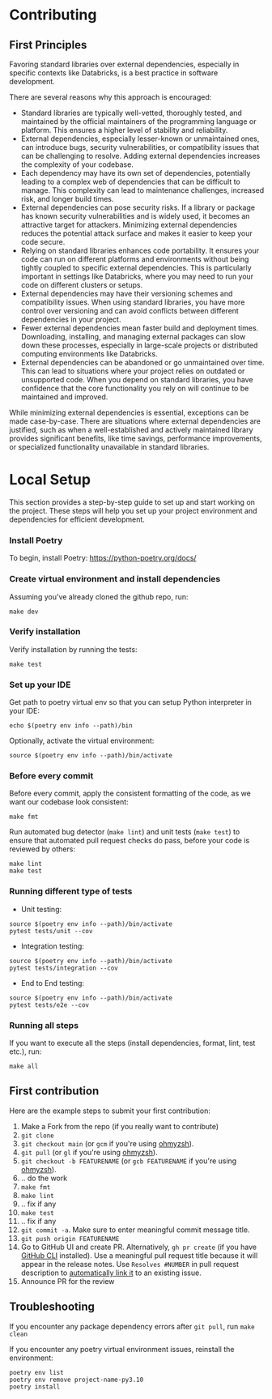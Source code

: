 # Contributing

## First Principles

Favoring standard libraries over external dependencies, especially in specific contexts like Databricks, is a best practice in software 
development. 

There are several reasons why this approach is encouraged:
- Standard libraries are typically well-vetted, thoroughly tested, and maintained by the official maintainers of the programming language or platform. This ensures a higher level of stability and reliability. 
- External dependencies, especially lesser-known or unmaintained ones, can introduce bugs, security vulnerabilities, or compatibility issues  that can be challenging to resolve. Adding external dependencies increases the complexity of your codebase. 
- Each dependency may have its own set of dependencies, potentially leading to a complex web of dependencies that can be difficult to manage. This complexity can lead to maintenance challenges, increased risk, and longer build times. 
- External dependencies can pose security risks. If a library or package has known security vulnerabilities and is widely used, it becomes an attractive target for attackers. Minimizing external dependencies reduces the potential attack surface and makes it easier to keep your code secure. 
- Relying on standard libraries enhances code portability. It ensures your code can run on different platforms and environments without being tightly coupled to specific external dependencies. This is particularly important in settings like Databricks, where you may need to run your code on different clusters or setups. 
- External dependencies may have their versioning schemes and compatibility issues. When using standard libraries, you have more control over versioning and can avoid conflicts between different dependencies in your project. 
- Fewer external dependencies mean faster build and deployment times. Downloading, installing, and managing external packages can slow down these processes, especially in large-scale projects or distributed computing environments like Databricks. 
- External dependencies can be abandoned or go unmaintained over time. This can lead to situations where your project relies on outdated or unsupported code. When you depend on standard libraries, you have confidence that the core functionality you rely on will continue to be maintained and improved. 

While minimizing external dependencies is essential, exceptions can be made case-by-case. There are situations where external dependencies are 
justified, such as when a well-established and actively maintained library provides significant benefits, like time savings, performance improvements, 
or specialized functionality unavailable in standard libraries.

# Local Setup

This section provides a step-by-step guide to set up and start working on the project. These steps will help you set up your project environment and dependencies for efficient development.

### Install Poetry

To begin, install Poetry:
https://python-poetry.org/docs/

### Create virtual environment and install dependencies

Assuming you've already cloned the github repo, run:
```shell
make dev
```

### Verify installation

Verify installation by running the tests:
```shell
make test
```

### Set up your IDE

Get path to poetry virtual env so that you can setup Python interpreter in your IDE:
```shell
echo $(poetry env info --path)/bin
```

Optionally, activate the virtual environment:
```shell
source $(poetry env info --path)/bin/activate
```

### Before every commit

Before every commit, apply the consistent formatting of the code, as we want our codebase look consistent:
```shell
make fmt
```

Run automated bug detector (`make lint`) and unit tests (`make test`) to ensure that automated
pull request checks do pass, before your code is reviewed by others: 
```shell
make lint
make test
```

### Running different type of tests

* Unit testing:

```shell
source $(poetry env info --path)/bin/activate
pytest tests/unit --cov
```

* Integration testing:
```shell
source $(poetry env info --path)/bin/activate
pytest tests/integration --cov
```

* End to End testing:
```shell
source $(poetry env info --path)/bin/activate
pytest tests/e2e --cov
```

### Running all steps

If you want to execute all the steps (install dependencies, format, lint, test etc.), run:
```shell
make all
```

## First contribution

Here are the example steps to submit your first contribution:

1. Make a Fork from the repo (if you really want to contribute)
2. `git clone`
3. `git checkout main` (or `gcm` if you're using [ohmyzsh](https://ohmyz.sh/)).
4. `git pull` (or `gl` if you're using [ohmyzsh](https://ohmyz.sh/)).
5. `git checkout -b FEATURENAME` (or `gcb FEATURENAME` if you're using [ohmyzsh](https://ohmyz.sh/)).
6. .. do the work
7. `make fmt`
8. `make lint`
9. .. fix if any
10. `make test`
11. .. fix if any
12. `git commit -a`. Make sure to enter meaningful commit message title.
13. `git push origin FEATURENAME`
14. Go to GitHub UI and create PR. Alternatively, `gh pr create` (if you have [GitHub CLI](https://cli.github.com/) installed). 
    Use a meaningful pull request title because it will appear in the release notes. Use `Resolves #NUMBER` in pull
    request description to [automatically link it](https://docs.github.com/en/get-started/writing-on-github/working-with-advanced-formatting/using-keywords-in-issues-and-pull-requests#linking-a-pull-request-to-an-issue)
    to an existing issue. 
15. Announce PR for the review

## Troubleshooting

If you encounter any package dependency errors after `git pull`, run `make clean`

If you encounter any poetry virtual environment issues, reinstall the environment:
```
poetry env list
poetry env remove project-name-py3.10
poetry install
```
